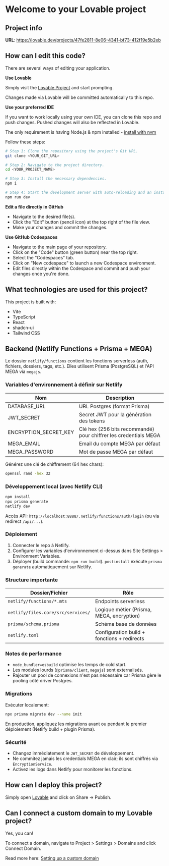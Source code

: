 # Welcome to your Lovable project

## Project info

**URL**: https://lovable.dev/projects/47fe2811-8e06-4341-bf73-412f19e5b2eb

## How can I edit this code?

There are several ways of editing your application.

**Use Lovable**

Simply visit the [Lovable Project](https://lovable.dev/projects/47fe2811-8e06-4341-bf73-412f19e5b2eb) and start prompting.

Changes made via Lovable will be committed automatically to this repo.

**Use your preferred IDE**

If you want to work locally using your own IDE, you can clone this repo and push changes. Pushed changes will also be reflected in Lovable.

The only requirement is having Node.js & npm installed - [install with nvm](https://github.com/nvm-sh/nvm#installing-and-updating)

Follow these steps:

```sh
# Step 1: Clone the repository using the project's Git URL.
git clone <YOUR_GIT_URL>

# Step 2: Navigate to the project directory.
cd <YOUR_PROJECT_NAME>

# Step 3: Install the necessary dependencies.
npm i

# Step 4: Start the development server with auto-reloading and an instant preview.
npm run dev
```

**Edit a file directly in GitHub**

- Navigate to the desired file(s).
- Click the "Edit" button (pencil icon) at the top right of the file view.
- Make your changes and commit the changes.

**Use GitHub Codespaces**

- Navigate to the main page of your repository.
- Click on the "Code" button (green button) near the top right.
- Select the "Codespaces" tab.
- Click on "New codespace" to launch a new Codespace environment.
- Edit files directly within the Codespace and commit and push your changes once you're done.

## What technologies are used for this project?

This project is built with:

- Vite
- TypeScript
- React
- shadcn-ui
- Tailwind CSS

## Backend (Netlify Functions + Prisma + MEGA)

Le dossier `netlify/functions` contient les fonctions serverless (auth, fichiers, dossiers, tags, etc.). Elles utilisent Prisma (PostgreSQL) et l'API MEGA via `megajs`.

### Variables d'environnement à définir sur Netlify

| Nom | Description |
|-----|-------------|
| DATABASE_URL | URL Postgres (format Prisma) |
| JWT_SECRET | Secret JWT pour la génération des tokens |
| ENCRYPTION_SECRET_KEY | Clé hex (256 bits recommandé) pour chiffrer les credentials MEGA |
| MEGA_EMAIL | Email du compte MEGA par défaut |
| MEGA_PASSWORD | Mot de passe MEGA par défaut |

Générez une clé de chiffrement (64 hex chars):
```bash
openssl rand -hex 32
```

### Développement local (avec Netlify CLI)
```bash
npm install
npx prisma generate
netlify dev
```
Accès API: `http://localhost:8888/.netlify/functions/auth/login` (ou via redirect `/api/...`).

### Déploiement
1. Connecter le repo à Netlify.
2. Configurer les variables d'environnement ci-dessus dans Site Settings > Environment Variables.
3. Déployer (build commande: `npm run build`). `postinstall` exécute `prisma generate` automatiquement sur Netlify.

### Structure importante
| Dossier/Fichier | Rôle |
|-----------------|------|
| `netlify/functions/*.mts` | Endpoints serverless |
| `netlify/files.core/src/services/` | Logique métier (Prisma, MEGA, encryption) |
| `prisma/schema.prisma` | Schéma base de données |
| `netlify.toml` | Configuration build + fonctions + redirects |

### Notes de performance
- `node_bundler=esbuild` optimise les temps de cold start.
- Les modules lourds (`@prisma/client`, `megajs`) sont externalisés.
- Rajouter un pool de connexions n'est pas nécessaire car Prisma gère le pooling côté driver Postgres.

### Migrations
Exécuter localement:
```bash
npx prisma migrate dev --name init
```
En production, appliquez les migrations avant ou pendant le premier déploiement (Netlify build + plugin Prisma).

### Sécurité
- Changez immédiatement le `JWT_SECRET` de développement.
- Ne commitez jamais les credentials MEGA en clair; ils sont chiffrés via `EncryptionService`.
- Activez les logs dans Netlify pour monitorer les fonctions.

## How can I deploy this project?

Simply open [Lovable](https://lovable.dev/projects/47fe2811-8e06-4341-bf73-412f19e5b2eb) and click on Share -> Publish.

## Can I connect a custom domain to my Lovable project?

Yes, you can!

To connect a domain, navigate to Project > Settings > Domains and click Connect Domain.

Read more here: [Setting up a custom domain](https://docs.lovable.dev/tips-tricks/custom-domain#step-by-step-guide)
